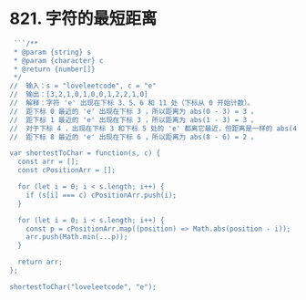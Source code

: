 # 821. 字符的最短距离

```js
 ```/**
 * @param {string} s
 * @param {character} c
 * @return {number[]}
 */
//  输入：s = "loveleetcode", c = "e"
//  输出：[3,2,1,0,1,0,0,1,2,2,1,0]
//  解释：字符 'e' 出现在下标 3、5、6 和 11 处（下标从 0 开始计数）。
//  距下标 0 最近的 'e' 出现在下标 3 ，所以距离为 abs(0 - 3) = 3 。
//  距下标 1 最近的 'e' 出现在下标 3 ，所以距离为 abs(1 - 3) = 3 。
//  对于下标 4 ，出现在下标 3 和下标 5 处的 'e' 都离它最近，但距离是一样的 abs(4 - 3) == abs(4 - 5) = 1 。
//  距下标 8 最近的 'e' 出现在下标 6 ，所以距离为 abs(8 - 6) = 2 。

var shortestToChar = function(s, c) {
  const arr = [];
  const cPositionArr = [];

  for (let i = 0; i < s.length; i++) {
    if (s[i] === c) cPositionArr.push(i);
  }

  for (let i = 0; i < s.length; i++) {
    const p = cPositionArr.map((position) => Math.abs(position - i));
    arr.push(Math.min(...p));
  }

  return arr;
};

shortestToChar("loveleetcode", "e");

